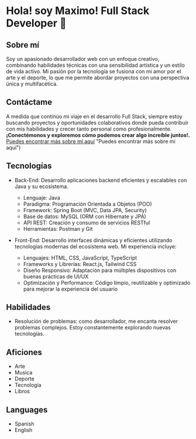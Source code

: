 # Hola! soy Maximo! Full Stack Developer 🐸
## Sobre mí
Soy un apasionado desarrollador web con un enfoque creativo, combinando habilidades técnicas con una sensibilidad artística y un estilo de vida activo. Mi pasión por la tecnología se fusiona con mi amor por el arte y el deporte, lo que me permite abordar proyectos con una perspectiva única y multifacética.
## Contáctame
A medida que continúo mi viaje en el desarrollo Full Stack, siempre estoy buscando proyectos y oportunidades colaborativos donde pueda contribuir con mis habilidades y crecer tanto personal como profesionalmente. **¡Conectémonos y exploremos cómo podemos crear algo increíble juntos!.**
[Puedes encontrar más sobre mí aquí](https://www.linkedin.com/in/maximo-corpus-medina-45041b2ba/) "Puedes encontrar más sobre mí aquí")
## Tecnologías
- Back-End: Desarrollo aplicaciones backend eficientes y escalables con Java y su ecosistema.

   * Lenguaje: Java
   * Paradigma: Programación Orientada a Objetos (POO)
   * Framework: Spring Boot (MVC, Data JPA, Security)
   * Base de datos: MySQL (ORM con Hibernate y JPA)
   * API REST: Creación y consumo de servicios RESTful
   * Herramientas: Postman y Git
  
- Front-End: Desarrollo interfaces dinámicas y eficientes utilizando tecnologías modernas del ecosistema web. Mi experiencia incluye:

   * Lenguajes: HTML, CSS, JavaScript, TypeScript
   * Frameworks y Librerías: React.js, Tailwind CSS
   * Diseño Responsivo: Adaptación para múltiples dispositivos con buenas prácticas de UI/UX
   * Optimización y Performance: Código limpio, reutilizable y optimizado para mejorar la experiencia del usuario

## Habilidades
- Resolución de problemas: como desarrollador, me encanta resolver problemas complejos. Estoy constantemente explorando nuevas tecnologías.
## Aficiones
- Arte
- Musica
- Deporte
- Tecnología
- Libros
## Languages
- Spanish
- English
